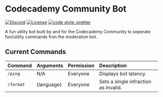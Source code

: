 # Codecademy Community Bot

[![Discord](https://img.shields.io/discord/605859344243884081.svg?label=&logo=discord&logoColor=ffffff&color=7389D8&labelColor=6A7EC2)](https://discord.gg/codecademy)
[![License](https://img.shields.io/badge/license-MIT-green)](LICENSE)
[![code style: prettier](https://img.shields.io/badge/code_style-prettier-ff69b4.svg?style=flat-square)](https://github.com/prettier/prettier)


A fun utility bot built by and for the Codecademy Community to seperate fun/utility commands fron the moderation bot.

## Current Commands

| Command               | Arguments                      | Permission                 | Description                                                                                     |
| :-------------------- | :----------------------------- | :------------------------- | :---------------------------------------------------------------------------------------------- |
| `/ping`               | N/A                            | Everyone                   | Displays bot latency.                                           |
| `/format`             | {language}                     | Everyone                   | Sets a single infraction as invalid.                                                            |
